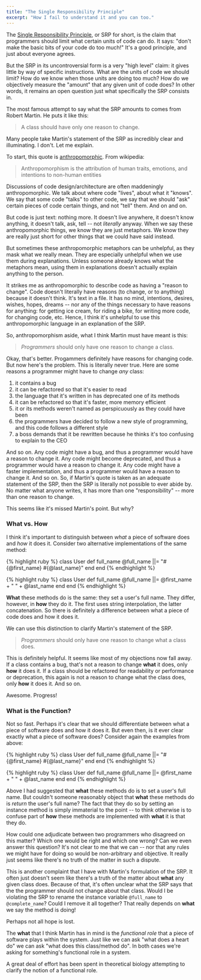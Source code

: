 ```yaml
---
title: "The Single Responsibility Principle"
excerpt: "How I fail to understand it and you can too."
---
```


The [Single Responsibility
Principle](https://en.wikipedia.org/wiki/Single_responsibility_principle),
or SRP for short, is the claim that programmers should limit what certain
units of code can do. It says: "don't make the basic bits of your code do too
much!" It's a good principle, and just about everyone agrees.

But the SRP in its uncontroversial form is a very "high level" claim: it gives
little by way of specific instructions. What are the units of code we should
limit? How do we know when those units are doing too much? How do we
objectively measure the "amount" that any given unit of code does? In other
words, it remains an open question just what specifically the SRP consists in.

The most famous attempt to say what the SRP amounts to comes from
Robert Martin. He puts it like this:

> A class should have only one reason to change.

Many people take Martin's statement of the SRP as incredibly clear and
illuminating. I don't. Let me explain.

To start, this quote is
[anthropomorphic](https://en.wikipedia.org/wiki/Anthropomorphism). From
wikipedia:

> Anthropomorphism is the attribution of human traits, emotions, and intentions
  to non-human entities

Discussions of code design/architecture are often maddeningly anthropomorphic.
We talk about where code "lives", about what it "knows".
We say that some code "talks" to other code, we say that we should "ask" certain
pieces of code certain things, and not "tell" them. And on and on.

But code is just
text: nothing more. It doesn't live anywhere, it doesn't know anything, it
doesn't talk, ask, tell -- not _literally_ anyway. When we say these
anthropomorphic things, we know they are just metaphors. We know they are really
just short for other things that we could have said instead.

But sometimes these anthropomorphic metaphors can be unhelpful, as they mask
what we really mean. They are especially unhelpful when we use them during
explanations. Unless someone already knows what the metaphors mean, using
them in explanations doesn't actually explain anything to the person.

It strikes me as anthropomorphic to describe code as having a "reason
to change". Code doesn't literally have reasons (to change, or to anything)
because it doesn't think. It's text in a
file. It has no mind, intentions, desires, wishes, hopes, dreams -- nor any of
the things necessary to have reasons for anything: for getting ice cream, for
riding a bike, for writing more code, for changing code, etc. Hence, I think
it's unhelpful to use this anthropomorphic language in an explanation of the
SRP.

So, anthropomorphism aside, what I think Martin must have meant is this:

> _Programmers_ should only have one reason to change a class.

Okay, that's better. Progammers definitely have reasons for changing code.
But now here's the problem. This is literally never true. Here are some reasons
a programmer might have to change _any_ class:

1. it contains a bug
2. it can be refactored so that it's easier to read
3. the language that it's written in has deprecated one of its methods
4. it can be refactored so that it's faster, more memory efficient
5. it or its methods weren't named as perspicuously as they could have been
6. the programmers have decided to follow a new style of programming, and this
  code follows a different style
7. a boss demands that it be rewritten because he thinks it's too confusing to
  explain to the CEO

And so on. Any code might have a
bug, and thus a programmer would have a reason to change it. Any code might
become deprecated, and thus a programmer would have a reason to change it. Any
code might have a faster implementation, and thus a programmer would have a
reason to change it. And so on. So, if Martin's quote is taken as an
adequate statement of the SRP,
then the SRP is literally not possible to ever abide by. No matter what anyone
writes, it has more than one "responsibility" -- more than one reason to change.

This seems like it's missed Martin's point. But why?

### What vs. How
I think it's important to distinguish between _what_ a piece of software does
and _how_ it does it. Consider two alternative implementations of the same
method:

{% highlight ruby %}
class User
  def full_name
    @full_name ||= "#{@first_name} #{@last_name}"
  end
end
{% endhighlight %}

{% highlight ruby %}
class User
  def full_name
    @full_name ||= @first_name + " " + @last_name
  end
end
{% endhighlight %}

__What__ these methods do is the same: they set a user's full name.
They differ, however, in __how__ they do it. The first uses string
interpolation, the latter concatenation. So there is definitely a difference
between what a piece of code does and how it does it.

We can use this distinction to clarify Martin's statement of the SRP.

> _Programmers_ should only have one reason to change what a class does.

This is definitely helpful. It seems like most of my objections now fall
away. If a class contains a bug, that's not a reason to change __what__ it does,
only __how__ it does it. If a class should be refactored for readability or
performance or deprecation, this again is not a reason to change what the class
does, only __how__ it does it. And so on.

Awesome. Progress!

### What is the Function?

Not so fast. Perhaps it's clear that we should differentiate between what a
piece of software does and how it does it. But even then, is it ever clear
exactly what a piece of software does? Consider again the examples from above:

{% highlight ruby %}
class User
  def full_name
    @full_name ||= "#{@first_name} #{@last_name}"
  end
end
{% endhighlight %}

{% highlight ruby %}
class User
  def full_name
    @full_name ||= @first_name + " " + @last_name
  end
end
{% endhighlight %}

Above I had suggested that __what__ these methods do is to set a user's full
name. But couldn't someone reasonably object that __what__ these methods do
is _return_ the user's full name? The fact that they do so by setting an
instance method is simply immaterial to the point -- to think otherwise is to
confuse part of __how__ these methods are implemented with __what__ it is
that they do.

How could one adjudicate between two programmers who disagreed on this matter?
Which one would be right and which one wrong? Can we even answer this question?
It's not
clear to me that we can -- nor that any rules we might have for doing so would be
non-arbitrary and objective. It really just seems like there's no truth of the
matter in such a dispute.

This is another complaint that I have with Martin's formulation of the SRP. It
often just doesn't seem like there's a truth of the matter about __what__ any
given class does. Because of that, it's often unclear what the SRP says that the
the programmer should not change about that class.
Would I be violating the SRP to rename the instance
variable `@full_name` to `@complete_name`? Could I remove it all together? That
really depends on __what__ we say the method is doing!

Perhaps not all hope is lost.

The __what__ that I think Martin has in mind is the _functional role_ that a
piece of software plays within the system. Just like we can ask "what does a
heart do" we can ask "what does this class/method do". In both cases we're
asking for something's functional role in a system.

A great deal of effort has been spent in theoretical biology attempting to
clarify the notion of a functional role.
